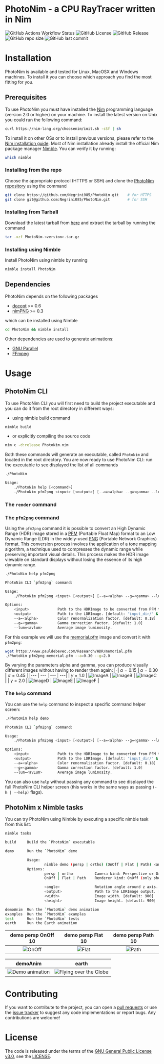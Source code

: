 # PhotoNim - a CPU RayTracer written in Nim
![GitHub Actions Workflow Status](https://img.shields.io/github/actions/workflow/status/Negrini085/PhotoNim/ci-action.yml)
![GitHub License](https://img.shields.io/github/license/Negrini085/PhotoNim)
![GitHub Release](https://img.shields.io/github/v/release/Negrini085/PhotoNim)
![GitHub repo size](https://img.shields.io/github/repo-size/Negrini085/PhotoNim)
![GitHub last commit](https://img.shields.io/github/last-commit/Negrini085/PhotoNim)

# Installation
PhotoNim is available and tested for Linux, MacOSX and Windows machines.
To install it you can choose which approach you find the most fitting for you.

## Prerequisites
To use PhotoNim you must have installed the [Nim](https://github.com/nim-lang/Nim) programming language (version 2.0 or higher) on your machine.
To install the latest version on Unix you could run the following command:
```sh
curl https://nim-lang.org/choosenim/init.sh -sSf | sh
```
To install it on other OSs or to install previous versions, please refer to the [Nim installation guide](https://nim-lang.org/install.html).
Most of Nim installation already install the official Nim package manager [Nimble](https://github.com/nim-lang/nimble). You can verify it by running:
```sh
which nimble
```

### Installing from the repo
Choose the appropriate protocol (HTTPS or SSH) and clone the [PhotoNim repository](https://github.com/Negrini085/PhotoNim) using the command
```bash
git clone https://github.com/Negrini085/PhotoNim.git    # for HTTPS
git clone git@github.com:Negrini085/PhotoNim.git        # for SSH
```

### Installing from Tarball
Download the latest tarball from [here](https://github.com/Negrini085/PhotoNim/releases) and extract the tarball by running the command
```sh
tar -xzf PhotoNim-<version>.tar.gz
```

### Installing using Nimble
Install PhotoNim using nimble by running
```sh
nimble install PhotoNim
```

## Dependencies
PhotoNim depends on the following packages
- [docopt](https://github.com/docopt/docopt.nim) >= 0.6
- [nimPNG](https://github.com/jangko/nimPNG) >= 0.3

which can be installed using Nimble
```sh
cd PhotoNim && nimble install
```

Other dependencies are used to generate animations:
- [GNU Parallel](https://www.gnu.org/software/parallel/)
- [FFmpeg](https://ffmpeg.org/download.html)


# Usage

## PhotoNim CLI
To use PhotoNim CLI you will first need to build the project executable and you can do it from the root directory in different ways:
- using nimble build command
```sh
nimble build
```
- or explicitly compiling the source code
```sh
nim c -d:release PhotoNim.nim
```

Both these commands will generate an executable, called `PhotoNim` and located in the root directory.
You are now ready to use PhotoNim CLI: run the executable to see displayed the list of all commands
```sh
./PhotoNim
```
```sh
Usage:
    ./PhotoNim help [<command>]
    ./PhotoNim pfm2png <input> [<output>] [--a=<alpha> --g=<gamma> --lum=<avlum>]
```

### The `render` command

### The `pfm2png` command
Using the `pfm2png` command it is possible to convert an High Dynamic Range (HDR) image stored in a [PFM](https://www.pauldebevec.com/Research/HDR/PFM/) (Portable Float Map) format to an Low Dynamic Range (LDR) in the widely-used [PNG](https://en.wikipedia.org/wiki/PNG) (Portable Network Graphics) format. This conversion process involves the application of a tone mapping algorithm, a technique used to compresses the dynamic range while preserving important visual details. This process makes the HDR image viewable on standard displays without losing the essence of its high dynamic range.

```sh
./PhotoNim help pfm2png
```

```sh
PhotoNim CLI `pfm2png` command:

Usage:
    ./PhotoNim pfm2png <input> [<output>] [--a=<alpha> --g=<gamma> --lum=<avlum>]

Options:
    <input>             Path to the HDRImage to be converted from PFM to PNG.
    <output>            Path to the LDRImage. [default: "input_dir/" & "input_name" & "alpha_gamma" & ".png"]
    --a=<alpha>         Color renormalization factor. [default: 0.18]
    --g=<gamma>         Gamma correction factor. [default: 1.0]
    --lum=<avlum>       Average image luminosity.
```

For this example we will use the [memorial.pfm](https://www.pauldebevec.com/Research/HDR/PFM/) image and convert it with `pfm2png`:
```sh
wget https://www.pauldebevec.com/Research/HDR/memorial.pfm
./PhotoNim pfm2png memorial.pfm --a=0.30 --g=2.0
```
By varying the parameters alpha and gamma, you can produce visually different images without having to render them again:
|-| $\alpha = 0.15$ | $\alpha = 0.30$ | $\alpha = 0.45$ |
|--- | --- | --- | ---|
| $\gamma = 1.0$ | ![ImageA](assets/images/pfm2png/memorial_a0.15_g1.0.png) | ![ImageB](assets/images/pfm2png/memorial_a0.3_g1.0.png) | ![ImageC](assets/images/pfm2png/memorial_a0.45_g1.0.png) |
| $\gamma = 2.0$ | ![ImageD](assets/images/pfm2png/memorial_a0.15_g2.0.png) | ![ImageE](assets/images/pfm2png/memorial_a0.3_g2.0.png) | ![ImageF](assets/images/pfm2png/memorial_a0.45_g2.0.png) |


### The `help` command
You can use the `help` command to inspect a specific command helper screen:
```sh
./PhotoNim help demo
```

```sh
PhotoNim CLI `pfm2png` command:

Usage:
    ./PhotoNim pfm2png <input> [<output>] [--a=<alpha> --g=<gamma> --lum=<avLum>]

Options:
    <input>             Path to the HDRImage to be converted from PFM to PNG.
    <output>            Path to the LDRImage. [default: "input_dir/" & "input_name" & "alpha_gamma" & ".png"]
    --a=<alpha>         Color renormalization factor. [default: 0.18]
    --g=<gamma>         Gamma correction factor. [default: 1.0]
    --lum=<avLum>       Average image luminosity.
```

You can also use `help` without passing any command to see displayed the full PhotoNim CLI helper screen
(this works in the same ways as passing `(-h | --help)` flags).


## PhotoNim x Nimble tasks
You can try PhotoNim using Nimble by executing a specific nimble task from this list:
```sh
nimble tasks
```
```sh
build     Build the `PhotoNim` executable

demo      Run the `PhotoNim` demo

          Usage: 
                  nimble demo (persp | ortho) (OnOff | Flat | Path) <angle> [<output>] [<width> <height>]
          Options:
                  persp | ortho          Camera kind: Perspective or Orthogonal
                  OnOff | Flat | Path    Renderer kind: OnOff (only shows hit), Flat (flat renderer), Path (path tracer)

                  <angle>                Rotation angle around z axis. [default: 10]
                  <output>               Path to the LDRImage output. [default: "examples/demo/demo.png"]
                  <width>                Image width. [default: 900]
                  <height>               Image height. [default: 900]

demoAnim  Run the `PhotoNim` demo animation
examples  Run the `PhotoNim` examples
test      Run the `PhotoNim` tests
earth     Run the Earth animation
```

<table style="width:100%; border-collapse: collapse; text-align:center;">
  <thead>
    <tr>
      <th style="text-align:center;">demo persp OnOff 10</th>
      <th style="text-align:center;">demo persp Flat 10</th>
      <th style="text-align:center;">demo persp Path 10</th>
    </tr>
  </thead>
  <tbody>
    <tr>
      <td><img src="assets/images/renderer/onoff.png" alt="OnOff"></td>
      <td><img src="assets/images/renderer/flat.png" alt="Flat"></td>
      <td><img src="assets/images/renderer/path.png" alt="Path"></td>
    </tr>
  </tbody>
</table>

<table style="width:100%; border-collapse: collapse; text-align:center;">
  <thead>
    <tr>
      <th style="text-align:center;">demoAnim</th>
      <th style="text-align:center;">earth</th>
    </tr>
  </thead>
  <tbody>
    <tr>
      <td><img src="assets/animations/demo.gif" alt="Demo animation"></td>
      <td><img src="assets/animations/earth.gif" alt="Flying over the Globe"></td>
    </tr>
  </tbody>
</table>

# Contributing
If you want to contribute to the project, you can open a [pull requests](https://github.com/Negrini085/PhotoNim/pulls) or use the [issue tracker](https://github.com/Negrini085/PhotoNim/issues/) to suggest any code implementations or report bugs.
Any contributions are welcome!

# License
The code is released under the terms of the [GNU General Public License v3.0](https://www.gnu.org/licenses/gpl-3.0.html), see the [LICENSE](https://github.com/Negrini085/PhotoNim/blob/master/LICENSE).
